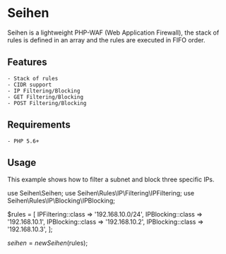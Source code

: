 # Seihen

Seihen is a lightweight PHP-WAF (Web Application Firewall), the stack of rules is defined in an array and the rules are executed in FIFO order.

## Features

    - Stack of rules
    - CIDR support
    - IP Filtering/Blocking
    - GET Filtering/Blocking
    - POST Filtering/Blocking

## Requirements

    - PHP 5.6+

## Usage

This example shows how to filter a subnet and block three specific IPs.

use Seihen\Seihen;
use Seihen\Rules\IP\Filtering\IPFiltering;
use Seihen\Rules\IP\Blocking\IPBlocking;

$rules = [
    IPFiltering::class => '192.168.10.0/24',
    IPBlocking::class => '192.168.10.1',
    IPBlocking::class => '192.168.10.2',
    IPBlocking::class => '192.168.10.3',
];

$seihen = new Seihen($rules);
